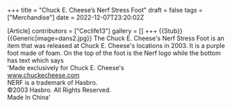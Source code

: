 +++
title = "Chuck E. Cheese’s Nerf Stress Foot"
draft = false
tags = ["Merchandise"]
date = 2022-12-07T23:20:02Z

[Article]
contributors = ["Ceclife13"]
gallery = []
+++
{{Stub}}{{Generic|image=dans2.jpg}}
The Chuck E. Cheese's Nerf Stress Foot is an item that was released at Chuck E. Cheese's locations in 2003. It is a purple foot made of foam. On the top of the foot is the Nerf logo while the bottom has text which says <br>
'Made exclusively for Chuck E. Cheese's <br>
www.chuckecheese.com<br>
NERF is a trademark of Hasbro.<br>
©2003 Hasbro. All Rights Reserved.<br>
Made In China'


